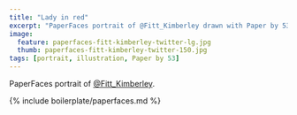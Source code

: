 ```yaml
---
title: "Lady in red"
excerpt: "PaperFaces portrait of @Fitt_Kimberley drawn with Paper by 53 on an iPad."
image: 
  feature: paperfaces-fitt-kimberley-twitter-lg.jpg
  thumb: paperfaces-fitt-kimberley-twitter-150.jpg
tags: [portrait, illustration, Paper by 53]
---
```


PaperFaces portrait of [@Fitt_Kimberley](http://twitter.com/Fitt_Kimberley).

{% include boilerplate/paperfaces.md %}